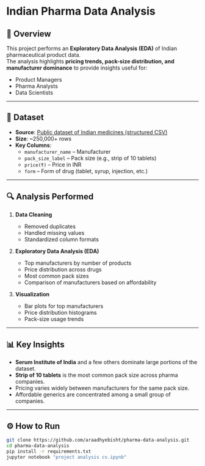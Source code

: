 # Indian Pharma Data Analysis  

## 📌 Overview  
This project performs an **Exploratory Data Analysis (EDA)** of Indian pharmaceutical product data.  
The analysis highlights **pricing trends, pack-size distribution, and manufacturer dominance** to provide insights useful for:  
- Product Managers  
- Pharma Analysts  
- Data Scientists  

---

## 📂 Dataset  
- **Source**: [Public dataset of Indian medicines (structured CSV)](https://www.kaggle.com/datasets/shudhanshusingh/az-medicine-dataset-of-india)  
- **Size**: ~250,000+ rows  
- **Key Columns**:  
  - `manufacturer_name` – Manufacturer  
  - `pack_size_label` – Pack size (e.g., strip of 10 tablets)  
  - `price(₹)` – Price in INR  
  - `form` – Form of drug (tablet, syrup, injection, etc.)  

---

## 🔍 Analysis Performed  
1. **Data Cleaning**  
   - Removed duplicates  
   - Handled missing values  
   - Standardized column formats  

2. **Exploratory Data Analysis (EDA)**  
   - Top manufacturers by number of products  
   - Price distribution across drugs  
   - Most common pack sizes  
   - Comparison of manufacturers based on affordability  

3. **Visualization**  
   - Bar plots for top manufacturers  
   - Price distribution histograms  
   - Pack-size usage trends  

---

## 📊 Key Insights  
- **Serum Institute of India** and a few others dominate large portions of the dataset.  
- **Strip of 10 tablets** is the most common pack size across pharma companies.  
- Pricing varies widely between manufacturers for the same pack size.  
- Affordable generics are concentrated among a small group of companies.  

---

## ⚙️ How to Run  
```bash
git clone https://github.com/araadhyebisht/pharma-data-analysis.git
cd pharma-data-analysis
pip install -r requirements.txt
jupyter notebook "project analysis cv.ipynb"
